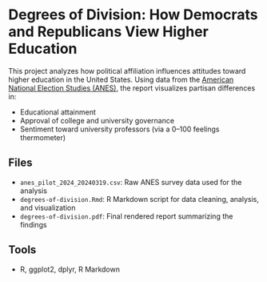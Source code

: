 # Degrees of Division: How Democrats and Republicans View Higher Education

This project analyzes how political affiliation influences attitudes toward higher education in the United States. Using data from the [American National Election Studies (ANES)](https://electionstudies.org), the report visualizes partisan differences in:

- Educational attainment
- Approval of college and university governance
- Sentiment toward university professors (via a 0–100 feelings thermometer)

## Files
- `anes_pilot_2024_20240319.csv`: Raw ANES survey data used for the analysis
- `degrees-of-division.Rmd`: R Markdown script for data cleaning, analysis, and visualization
- `degrees-of-division.pdf`: Final rendered report summarizing the findings

## Tools

- R, ggplot2, dplyr, R Markdown
